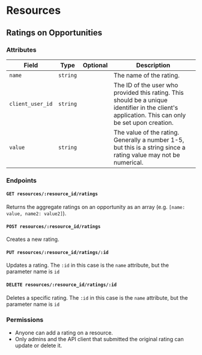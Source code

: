 # Resources

## Ratings on Opportunities

### Attributes

Field            | Type      | Optional | Description                        
-----------------|-----------|----------|------------------------------------
`name`           | `string`  |          | The name of the rating.
`client_user_id` | `string`  |          | The ID of the user who provided this rating. This should be a unique identifier in the client's application. This can only be set upon creation.
`value`          | `string`  |          | The value of the rating. Generally a number 1-5, but this is a string since a rating value may not be numerical.

### Endpoints

#### `GET resources/:resource_id/ratings`

Returns the aggregate ratings on an opportunity as an array (e.g. `[name: value, name2: value2]`).

#### `POST resources/:resource_id/ratings`

Creates a new rating.

#### `PUT resources/:resource_id/ratings/:id`

Updates a rating. The `:id` in this case is the `name` attribute, but the parameter name is `id`

#### `DELETE resources/:resource_id/ratings/:id`

Deletes a specific rating. The `:id` in this case is the `name` attribute, but the parameter name is `id`

### Permissions

* Anyone can add a rating on a resource.
* Only admins and the API client that submitted the original rating can update or delete it.